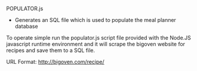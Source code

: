 POPULATOR.js
- Generates an SQL file which is used to populate the meal planner database


To operate simple run the populator.js script file provided with the Node.JS javascript runtime environment and it will
scrape the bigoven website for recipes and save them to a SQL file.

URL Format:
http://bigoven.com/recipe/<number>


